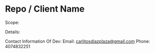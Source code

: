 # Repo / Client Name

Scope:

Details:

Contact Information Of Dev:
    Email: carlitosdiazplaza@gmail.com
    Phone: 4074832251